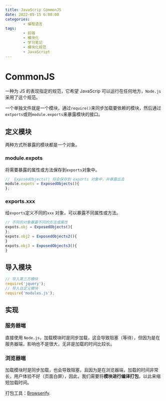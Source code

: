 ```yaml
---
title: JavaScrip CommonJS
date: 2022-05-15 6:00:00
categories:
        - 编程语言
tags:
        - 前端
        - 模块化
        - 学习笔记
        - 模块化规范
        - JavaScript
---
```


# CommonJS

一种为 JS 的表现指定的规范，它希望 JavaScrip 可以运行在任何地方，`Node.js`采用了这个规范。

一个单独文件就是一个模块，通过`require()`来同步加载要依赖的模块，然后通过`extports`或则`module.exports`来暴露模块的接口。

## 定义模块

两种方式所暴露的模块都是一个对象。

### module.expots

将需要暴露的属性或方法保存到`exports`对象中。

```js
//  ExposedObjects() 将会保存到 exports 对象中，并暴露出去
module.expots = ExposedObjects(){
};
```

### exports.xxx

给`exports`定义不同的`xxx` 对象，可以暴露不同属性或方法。

```js
// 不同的对象暴露不同的方法或属性
expots.obj = ExposedObjects(){
};
expots.obj2 = ExposedObjects2(){
}
expots.obj3 = ExposedObjects3(){
}
```

## 导入模块

```js
// 导入第三方模块
require('jquery');
// 导入自定义模块
require('modules.js');
```

## 实现

### 服务器端

直接使用 `Node.js`，加载模块时是同步加载，这会导致阻塞（等待），但因为是在服务器端，影响也不是很大，无非是加载的时间比较长。

### 浏览器端

加载模块时是同步加载，也会导致阻塞，且因为是在浏览器端，加载的时间非常长，用户体验不好（页面白屏），因此，我们需要将**模块进行编译打包**，以此来缩短加载时间。

打包工具：[Browserify](https://browserify.org/).
